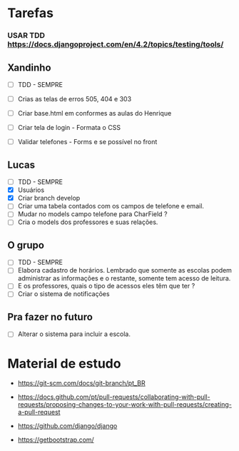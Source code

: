 # Tarefas

### USAR TDD https://docs.djangoproject.com/en/4.2/topics/testing/tools/

## Xandinho
* [ ] TDD - SEMPRE
* [ ] Crias as telas de erros 505, 404 e 303
* [ ] Criar base.html em conformes as aulas do Henrique
* [ ] Criar tela de login - Formata o CSS
* [ ] Validar telefones - Forms e se possível no front


## Lucas

* [ ] TDD - SEMPRE
* [x] Usuários
* [x] Criar branch develop
* [ ] Criar uma tabela contados com os campos de telefone e email.
* [ ] Mudar no models campo telefone para CharField ?
* [ ] Cria o models dos professores e suas relações.

## O grupo

* [ ] TDD - SEMPRE
* [ ] Elabora cadastro de horários. Lembrado que somente as escolas podem administrar as informações e o restante,
      somente tem acesso de leitura.
* [ ] E os professores, quais o tipo de acessos eles têm que ter ?
* [ ] Criar o sistema de notificações

## Pra fazer no futuro

* [ ] Alterar o sistema para incluir a escola.

# Material de estudo

* https://git-scm.com/docs/git-branch/pt_BR

* https://docs.github.com/pt/pull-requests/collaborating-with-pull-requests/proposing-changes-to-your-work-with-pull-requests/creating-a-pull-request

* https://github.com/django/django

* https://getbootstrap.com/
